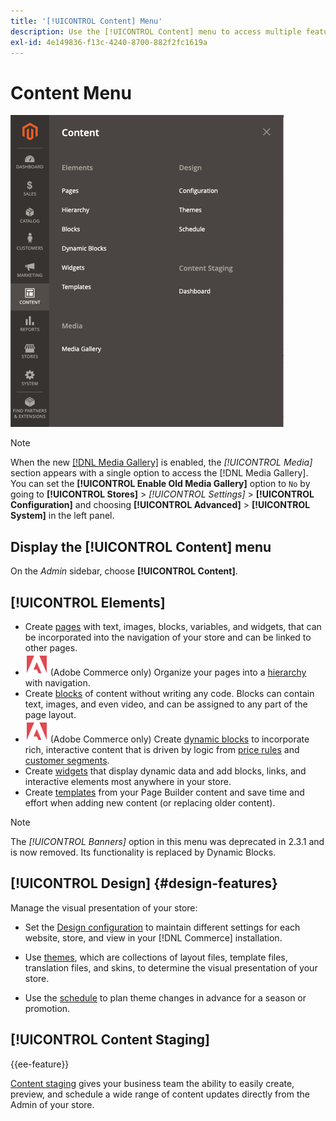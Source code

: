 ```yaml
---
title: '[!UICONTROL Content] Menu'
description: Use the [!UICONTROL Content] menu to access multiple features for managing the content in your store.
exl-id: 4e149836-f13c-4240-8700-882f2fc1619a
---
```

# Content Menu

![The [!UICONTROL Content] menu displayed in the Admin](./assets/admin-menu-content-ee.png)<!-- zoom -->

>[!NOTE]
>
>When the new [[!DNL Media Gallery]](media-gallery.md) is enabled, the _[!UICONTROL Media]_ section appears with a single option to access the [!DNL Media Gallery]. You can set the **[!UICONTROL Enable Old Media Gallery]** option to `No` by going to **[!UICONTROL Stores]** > _[!UICONTROL Settings]_ > **[!UICONTROL Configuration]** and choosing **[!UICONTROL Advanced]** > **[!UICONTROL System]** in the left panel.

## Display the [!UICONTROL Content] menu

On the _Admin_ sidebar, choose **[!UICONTROL Content]**.

## [!UICONTROL Elements]

- Create [pages](pages.md) with text, images, blocks, variables, and widgets, that can be incorporated into the navigation of your store and can be linked to other pages.
- ![Adobe Commerce](../assets/adobe-logo.svg) (Adobe Commerce only) Organize your pages into a [hierarchy](page-hierarchy.md) with navigation.
- Create [blocks](blocks.md) of content without writing any code. Blocks can contain text, images, and even video, and can be assigned to any part of the page layout.
- ![Adobe Commerce](../assets/adobe-logo.svg) (Adobe Commerce only) Create [dynamic blocks](dynamic-blocks.md) to incorporate rich, interactive content that is driven by logic from [price rules](https://docs.magento.com/user-guide/marketing/promotions.html) and [customer segments](https://docs.magento.com/user-guide/marketing/customer-segments.html).
- Create [widgets](widgets.md) that display dynamic data and add blocks, links, and interactive elements most anywhere in your store.
- Create [templates](../page-builder/templates.md) from your Page Builder content and save time and effort when adding new content (or replacing older content).

>[!NOTE]
>
>The _[!UICONTROL Banners]_ option in this menu was deprecated in 2.3.1 and is now removed. Its functionality is replaced by Dynamic Blocks.

## [!UICONTROL Design] {#design-features}

Manage the visual presentation of your store:

- Set the [Design configuration](configuration.md) to maintain different settings for each website, store, and view in your [!DNL Commerce] installation.

- Use [themes](themes.md), which are collections of layout files, template files, translation files, and skins, to determine the visual presentation of your store.

- Use the [schedule](schedule.md) to plan theme changes in advance for a season or promotion.

## [!UICONTROL Content Staging]

{{ee-feature}}

[Content staging](content-staging.md) gives your business team the ability to easily create, preview, and schedule a wide range of content updates directly from the Admin of your store.
